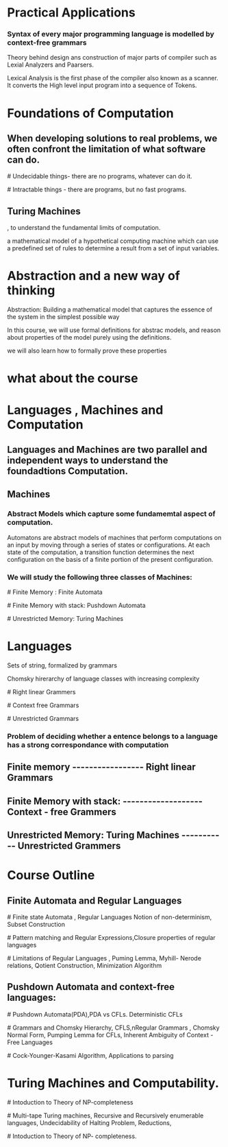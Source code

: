 <div><h1> Practical Applications </h1>
<h3>Syntax of every major programming language is modelled by context-free grammars</h3>
<p>Theory behind design ans construction of major parts of compiler such as Lexial Analyzers and Paarsers.</p>
<p>Lexical Analysis is the first phase of the compiler also known as a scanner. It converts the High level input program into a sequence of Tokens.</p>
</div>
<div>
<h1>Foundations of Computation</h1>
<h2>When developing solutions to real problems, we often confront the limitation of what software can do.</h2>
  <p># Undecidable things- there are no programs, whatever can do it.</p>
  <p># Intractable things - there are programs, but no fast programs.</p>
  <h2>Turing Machines</h2> <p>, to understand the fundamental limits of computation.</h2>
  <p>a mathematical model of a hypothetical computing machine which can use a predefined set of rules to determine a result from a set of input variables.</p>
</div>
<div>
  <h1>Abstraction and a new way of thinking</h1>
  <p>Abstraction: Building a mathematical model that captures the essence of the system in the simplest possible way</p>
  <p>In this course, we will use formal definitions for abstrac models, and reason about properties of the model purely using the definitions.<p>
  <p>we will also learn how to formally prove these properties</p>
</div>
<div>
  <h1>what about the course</h1>
  <h1> Languages , Machines and Computation</h1>
  <h2> Languages and Machines are two parallel and independent ways to understand the foundadtions Computation.</h2>
  <h2>Machines</h2>
  <h3>Abstract Models which capture some fundamemtal aspect of computation.</h3>
  <p>Automatons are abstract models of machines that perform computations on an input by moving through a series of states or configurations. At each state of the computation, a transition function determines the next configuration on the basis of a finite portion of the present configuration.</p>
  <h3> We will study the following three classes of Machines:</h3>
  <p># Finite Memory : Finite Automata</p>
  <p># Finite Memory with stack: Pushdown Automata </p>
  <p># Unrestricted Memory: Turing Machines</p>
</div>
<div>
<h1> Languages </h1>
<p>Sets of string, formalized by grammars</p>
  
 
<p>Chomsky hirerarchy of language classes with increasing complexity</p>
  <p>        # Right linear Grammers </p>
  <p>        # Context free Grammars </p>
  <p>        # Unrestricted Grammars </p>
<h3>Problem of deciding whether a entence belongs to a language has a strong correspondance with computation</h3>
  <h2> Finite memory ----------------- Right linear Grammars </h2>
  <h2> Finite Memory with stack: ------------------- Context - free Grammers </h2>
  <h2> Unrestricted Memory: Turing Machines ----------- Unrestricted Grammers </h2>
</div>
<div>
  <h1>Course Outline</h1>
  <h2>Finite Automata and Regular Languages</h2>
  <p># Finite state Automata , Regular Languages Notion of non-determinism, Subset Construction</p>
  <p># Pattern matching and Regular Expressions,Closure properties of regular languages</p>
  <p># Limitations of Regular Languages , Puming Lemma, Myhill- Nerode relations, Qotient Construction, Minimization Algorithm</p>
  <h2>Pushdown Automata and context-free languages:</h2>
  <p># Pushdown Automata(PDA),PDA vs CFLs. Deterministic CFLs </p>
  <p># Grammars and Chomsky Hierarchy, CFLS,nRegular Grammars , Chomsky Normal Form, Pumping Lemma for CFLs, Inherent Ambiguity of Context - Free Languages</p>
  <p># Cock-Younger-Kasami Algorithm, Applications to parsing</p>
  <h1>Turing Machines and Computability.</h1>
  <p># Intoduction to Theory of NP-completeness </p>
  <p># Multi-tape Turing machines, Recursive and Recursively enumerable languages, Undecidability of Halting Problem, Reductions,</p>
  <p># Intoduction to Theory of NP- completeness.</p>
</div>
  
  
  
  
  
